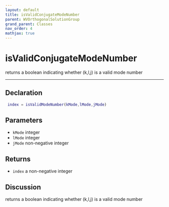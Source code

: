 ```yaml
---
layout: default
title: isValidConjugateModeNumber
parent: WVOrthogonalSolutionGroup
grand_parent: Classes
nav_order: 4
mathjax: true
---
```


#  isValidConjugateModeNumber

returns a boolean indicating whether (k,l,j) is a valid mode number


---

## Declaration
```matlab
 index = isValidModeNumber(kMode,lMode,jMode)
```
## Parameters
+ `kMode`  integer
+ `lMode`  integer
+ `jMode`  non-negative integer

## Returns
+ `index`  a non-negative integer

## Discussion

  returns a boolean indicating whether (k,l,j) is a valid mode
  number
 
            
